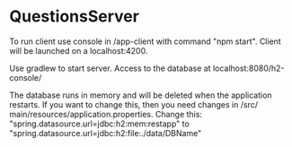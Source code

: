 # QuestionsServer

To run client use console in /app-client with command "npm start". Client will be launched on a localhost:4200.

Use gradlew to start server. Access to the database at localhost:8080/h2-console/

The database runs in memory and will be deleted when the application restarts. If you want to change this, then you need changes in /src/ main/resources/application.properties.
Change this: "spring.datasource.url=jdbc:h2:mem:restapp" to "spring.datasource.url=jdbc:h2:file:./data/DBName"
